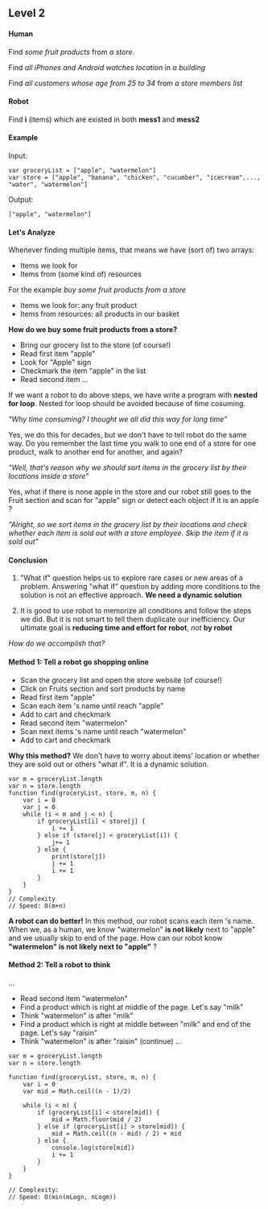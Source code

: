## Level 2
#### Human
Find *some fruit products* from *a store*

Find *all iPhones and Android watches location* in *a building*

Find *all customers whose age from 25 to 34* from *a store members list*

#### Robot
Find **i** (items) which are existed in both **mess1** and **mess2**

#### Example
Input:
```
var groceryList = ["apple", "watermelon"]
var store = ["apple", "banana", "chicken", "cucumber", "icecream",..., "water", "watermelon"]
```
Output:
```
["apple", "watermelon"]
```

#### Let's Analyze
Whenever finding multiple items, that means we have (sort of) two arrays:
- Items we look for
- Items from (some kind of) resources

For the example *buy some fruit products from a store*
- Items we look for: any fruit product
- Items from resources: all products in our basket

**How do we buy some fruit products from a store?**
- Bring our grocery list to the store (of course!)
- Read first item "apple"
- Look for "Apple" sign
- Checkmark the item "apple" in the list
- Read second item 
...

If we want a robot to do above steps, we have write a program with **nested for loop**. Nested for loop should be avoided because of time cosuming. 

*"Why time consuming? I thought we all did this way for long time"*

Yes, we do this for decades, but we don't have to tell robot do the same way. Do you remember the last time you walk to one end of a store for one product, walk to another end for another, and again?

*"Well, that's reason why we should sort items in the grocery list by their locations inside a store"*

Yes, what if there is none apple in the store and our robot still goes to the Fruit section and scan for "apple" sign or detect each object if it is an apple ?

*"Alright, so we sort items in the grocery list by their locations and check whether each item is sold out with a store employee. Skip the item if it is sold out"*

#### Conclusion
1. "What if" question helps us to explore rare cases or new areas of a problem. Answering "what if" question by adding more conditions to the solution is not an effective approach. **We need a dynamic solution**

2.  It is good to use robot to memorize all conditions and follow the steps we did. But it is not smart to tell them duplicate our inefficiency. Our ultimate goal is **reducing time and effort for robot**, *not* **by robot**

*How do we accomplish that?*

#### Method 1: **Tell a robot go shopping online**
- Scan the grocery list and open the store website (of course!)
- Click on Fruits section and sort products by name
- Read first item "apple"
- Scan each item 's name until reach "apple"
- Add to cart and checkmark
- Read second item "watermelon"
- Scan next items 's name until reach "watermelon"
- Add to cart and checkmark

**Why this method?**
We don't have to worry about items' location or whether they are sold out or others "what if". It is a dynamic solution.

```
var m = groceryList.length
var n = store.length
function find(groceryList, store, m, n) {
    var i = 0
    var j = 0
    while (i < m and j < n) {
        if groceryList[i] < store[j] {
            i += 1
        } else if (store[j] < groceryList[i]) {
            j+= 1
        } else {
            print(store[j])
            j += 1
            i += 1
        }
    }
}
// Complexity
// Speed: O(m+n)
```

**A robot can do better!**
In this method, our robot scans each item 's name. When we, as a  human, we know "watermelon" **is not likely** next to "apple" and we usually skip to end of the page. How can our robot know **"watermelon" is not likely next to "apple"** ?

#### Method 2: **Tell a robot to think**
...
- Read second item "watermelon"
- Find a product which is right at middle of the page. Let's say "milk"
- Think "watermelon" is after "milk"
- Find a product which is right at middle between "milk" and end of the page. Let's say "raisin"
- Think "watermelon" is after "raisin"
(continue)
...
```
var m = groceryList.length
var n = store.length

function find(groceryList, store, m, n) {
    var i = 0
    var mid = Math.ceil((n - 1)/2)
    
    while (i < m) {        
        if (groceryList[i] < store[mid]) {
            mid = Math.floor(mid / 2)
        } else if (groceryList[i] > store[mid]) {
            mid = Math.ceil((n - mid) / 2) + mid
        } else {
            console.log(store[mid])
            i += 1
        }
    }
}

// Complexity:
// Speed: O(min(mLogn, nLogm))
```


